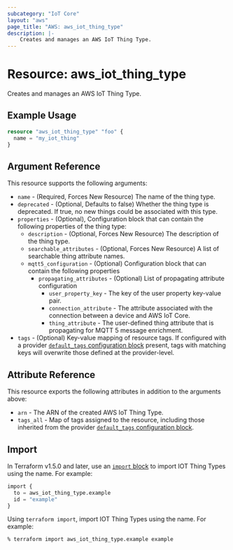 ```yaml
---
subcategory: "IoT Core"
layout: "aws"
page_title: "AWS: aws_iot_thing_type"
description: |-
    Creates and manages an AWS IoT Thing Type.
---
```


# Resource: aws_iot_thing_type

Creates and manages an AWS IoT Thing Type.

## Example Usage

```terraform
resource "aws_iot_thing_type" "foo" {
  name = "my_iot_thing"
}
```

## Argument Reference

This resource supports the following arguments:

* `name` - (Required, Forces New Resource) The name of the thing type.
* `deprecated` - (Optional, Defaults to false) Whether the thing type is deprecated. If true, no new things could be associated with this type.
* `properties` - (Optional), Configuration block that can contain the following properties of the thing type:
    * `description` - (Optional, Forces New Resource) The description of the thing type.
    * `searchable_attributes` - (Optional, Forces New Resource) A list of searchable thing attribute names.
    * `mqtt5_configuration` - (Optional) Configuration block that can contain the following properties
        * `propagating_attributes` - (Optional) List of propagating attribute configuration
            * `user_property_key` - The key of the user property key-value pair.
            * `connection_attribute` - The attribute associated with the connection between a device and AWS IoT Core.
            * `thing_attribute` - The user-defined thing attribute that is propagating for MQTT 5 message enrichment.
* `tags` - (Optional) Key-value mapping of resource tags. If configured with a provider [`default_tags` configuration block](https://registry.terraform.io/providers/hashicorp/aws/latest/docs#default_tags-configuration-block) present, tags with matching keys will overwrite those defined at the provider-level.

## Attribute Reference

This resource exports the following attributes in addition to the arguments above:

* `arn` - The ARN of the created AWS IoT Thing Type.
* `tags_all` - Map of tags assigned to the resource, including those inherited from the provider [`default_tags` configuration block](https://registry.terraform.io/providers/hashicorp/aws/latest/docs#default_tags-configuration-block).

## Import

In Terraform v1.5.0 and later, use an [`import` block](https://developer.hashicorp.com/terraform/language/import) to import IOT Thing Types using the name. For example:

```terraform
import {
  to = aws_iot_thing_type.example
  id = "example"
}
```

Using `terraform import`, import IOT Thing Types using the name. For example:

```console
% terraform import aws_iot_thing_type.example example
```
